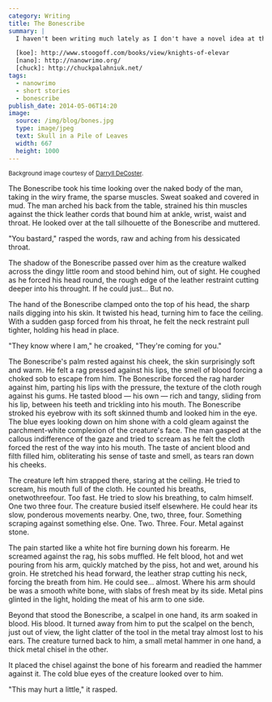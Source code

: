 ```yaml
---
category: Writing
title: The Bonescribe
summary: |
  I haven't been writing much lately as I don't have a novel idea at the moment. I've finished off the [Knights of Elevar][koe] series and next week I'm going to start editing my [Nanowrimo][nano] entry from last year, so that will take up a big chunk of my time. In the meantime I've been writing the occasional 500-ish word piece to keep the practice in. This is title "The Bonescribe". I like it, but I think the horror is a bit lacking. Then again, I have just read [Chuck Palahnuik's][chuck] Guts, so maybe I'm comparing it to that.

  [koe]: http://www.stoogoff.com/books/view/knights-of-elevar
  [nano]: http://nanowrimo.org/
  [chuck]: http://chuckpalahniuk.net/
tags:
  - nanowrimo
  - short stories
  - bonescribe
publish_date: 2014-05-06T14:20
image:
  source: /img/blog/bones.jpg
  type: image/jpeg
  text: Skull in a Pile of Leaves
  width: 667
  height: 1000
---
```


<small>Background image courtesy of [Darryll DeCoster][flick].</small>

The Bonescribe took his time looking over the naked body of the man, taking in the wiry frame, the sparse muscles. Sweat soaked and covered in mud. The man arched his back from the table, strained his thin muscles against the thick leather cords that bound him at ankle, wrist, waist and throat. He looked over at the tall silhouette of the Bonescribe and muttered.

"You bastard," rasped the words, raw and aching from his dessicated throat.

The shadow of the Bonescribe passed over him as the creature walked across the dingy little room and stood behind him, out of sight. He coughed as he forced his head round, the rough edge of the leather restraint cutting deeper into his throught. If he could just... But no.

The hand of the Bonescribe clamped onto the top of his head, the sharp nails digging into his skin. It twisted his head, turning him to face the ceiling. With a sudden gasp forced from his throat, he felt the neck restraint pull tighter, holding his head in place.

"They know where I am," he croaked, "They're coming for you."

The Bonescribe's palm rested against his cheek, the skin surprisingly soft and warm. He felt a rag pressed against his lips, the smell of blood forcing a choked sob to escape from him. The Bonescribe forced the rag harder against him, parting his lips with the pressure, the texture of the cloth rough against his gums. He tasted blood — his own — rich and tangy, sliding from his lip, between his teeth and trickling into his mouth. The Bonescribe stroked his eyebrow with its soft skinned thumb and looked him in the eye. The blue eyes looking down on him shone with a cold gleam against the parchment-white complexion of the creature's face. The man gasped at the callous indifference of the gaze and tried to scream as he felt the cloth forced the rest of the way into his mouth. The taste of ancient blood and filth filled him, obliterating his sense of taste and smell, as tears ran down his cheeks.

The creature left him strapped there, staring at the ceiling. He tried to scream, his mouth full of the cloth. He counted his breaths, onetwothreefour. Too fast. He tried to slow his breathing, to calm himself. One two three four. The creature busied itself elsewhere. He could hear its slow, ponderous movements nearby. One, two, three, four. Something scraping against something else. One. Two. Three. Four. Metal against stone.

The pain started like a white hot fire burning down his forearm. He screamed against the rag, his sobs muffled. He felt blood, hot and wet pouring from his arm, quickly matched by the piss, hot and wet, around his groin. He stretched his head forward, the leather strap cutting his neck, forcing the breath from him. He could see... almost. Where his arm should be was a smooth white bone, with slabs of fresh meat by its side. Metal pins glinted in the light, holding the meat of his arm to one side.

Beyond that stood the Bonescribe, a scalpel in one hand, its arm soaked in blood. His blood. It turned away from him to put the scalpel on the bench, just out of view, the light clatter of the tool in the metal tray almost lost to his ears. The creature turned back to him, a small metal hammer in one hand, a thick metal chisel in the other.

It placed the chisel against the bone of his forearm and readied the hammer against it. The cold blue eyes of the creature looked over to him.

"This may hurt a little," it rasped.

[flick]: https://www.flickr.com/photos/retsoced/
